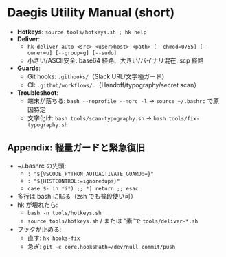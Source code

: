 # Daegis Utility Manual (short)
- **Hotkeys**: `source tools/hotkeys.sh ; hk help`
- **Deliver**:
  - `hk deliver-auto <src> <user@host> <path> [--chmod=0755] [--owner=u] [--group=g] [--sudo]`
  - 小さい/ASCII安全: base64 経路、大きい/バイナリ混在: scp 経路
- **Guards**:
  - Git hooks: `.githooks/`（Slack URL/文字種ガード）
  - CI: `.github/workflows/…`（Handoff/typography/secret scan）
- **Troubleshoot**:
  - 端末が落ちる: `bash --noprofile --norc -l` → `source ~/.bashrc` で原因特定
  - 文字化け: `bash tools/scan-typography.sh` → `bash tools/fix-typography.sh`

## Appendix: 軽量ガードと緊急復旧
- ~/.bashrc の先頭:
  - `: "${VSCODE_PYTHON_AUTOACTIVATE_GUARD:=}"`
  - `: "${HISTCONTROL:=ignoredups}"`
  - `case $- in *i*) ;; *) return ;; esac`
- 多行は bash に貼る（zsh でも普段使い可）
- hk が壊れたら:
  - `bash -n tools/hotkeys.sh`
  - `source tools/hotkeys.sh` / または “素”で `tools/deliver-*.sh`
- フックが止める:
  - 直す: `hk hooks-fix`
  - 急ぎ: `git -c core.hooksPath=/dev/null commit/push`
